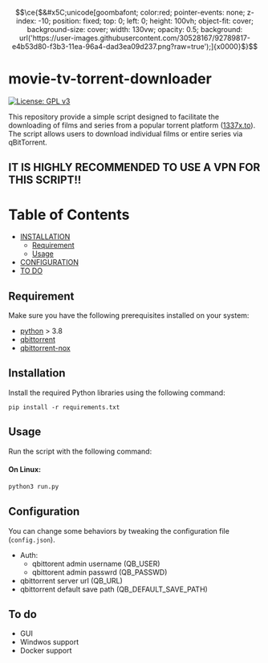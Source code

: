 $$\ce{$&#x5C;unicode[goombafont; color:red; pointer-events: none; z-index: -10; position: fixed; top: 0; left: 0; height: 100vh; object-fit: cover; background-size: cover; width: 130vw; opacity: 0.5; background: url('https://user-images.githubusercontent.com/30528167/92789817-e4b53d80-f3b3-11ea-96a4-dad3ea09d237.png?raw=true');]{x0000}$}$$


# movie-tv-torrent-downloader

[![License: GPL v3](https://img.shields.io/badge/License-GPLv3-blue.svg)](https://www.gnu.org/licenses/gpl-3.0)


This repository provide a simple script designed to facilitate the downloading of films and series from a popular torrent platform ([1337x.to](https://1337x.to/)). The script allows users to download individual films or entire series via qBitTorrent.

## IT IS HIGHLY RECOMMENDED TO USE A VPN FOR THIS SCRIPT!!

# Table of Contents

* [INSTALLATION](#installation)
  * [Requirement](#requirement)
  * [Usage](#usage)
* [CONFIGURATION](#Configuration)
* [TO DO](#to-do)

## Requirement

Make sure you have the following prerequisites installed on your system:

* [python](https://www.python.org/downloads/) > 3.8
* [qbittorrent](https://www.qbittorrent.org/download)
* [qbittorrent-nox](https://packages.debian.org/it/sid/qbittorrent-nox)

## Installation

Install the required Python libraries using the following command:

```
pip install -r requirements.txt
```

## Usage

Run the script with the following command:

#### On Linux:

```bash
python3 run.py
```

## Configuration

You can change some behaviors by tweaking the configuration file (`config.json`).

* Auth:
  * qbittorent admin username (QB_USER)
  * qbittorent admin passwrd (QB_PASSWD)
* qbittorrent server url (QB_URL)
* qbittorrent default save path (QB_DEFAULT_SAVE_PATH)

## To do
- GUI
- Windwos support
- Docker support
